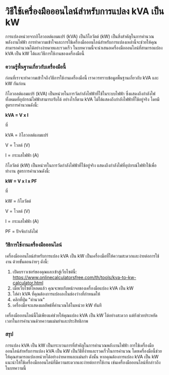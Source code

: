 วิธีใช้เครื่องมือออนไลน์สำหรับการแปลง kVA เป็น kW
=================================================

การแปลงหน่วยจากกิโลวอลต์แอมแปร์ (kVA) เป็นกิโลวัตต์ (kW) เป็นสิ่งสำคัญในการคำนวณพลังงานไฟฟ้า การทำความเข้าใจและการใช้เครื่องมือออนไลน์สำหรับการแปลงเหล่านี้จะช่วยให้คุณสามารถคำนวณได้อย่างง่ายดายและรวดเร็ว ในบทความนี้จะนำเสนอเครื่องมือออนไลน์ที่สามารถแปลง kVA เป็น kW ได้และวิธีการใช้งานของเครื่องมือนี้

### ความรู้พื้นฐานเกี่ยวกับเครื่องมือนี้

ก่อนที่เราจะทำความเข้าใจถึงวิธีการใช้งานเครื่องมือนี้ เราควรทราบข้อมูลพื้นฐานเกี่ยวกับ kVA และ kW กันก่อน

กิโลวอลต์แอมแปร์ (kVA) เป็นหน่วยในการวัดกำลังไฟฟ้าที่ใช้ในระบบไฟฟ้า ซึ่งแสดงถึงกำลังไฟทั้งหมดที่อุปกรณ์ไฟฟ้าสามารถรับได้ อย่างไรก็ตาม kVA ไม่ได้แสดงถึงกำลังไฟฟ้าที่ใช้อยู่จริง โดยมีสูตรการคำนวณดังนี้:

**kVA = V x I**

ที่

kVA = กิโลวอลต์แอมแปร์

V = โวลต์ (V)

I = กระแสไฟฟ้า (A)

กิโลวัตต์ (kW) เป็นหน่วยในการวัดกำลังไฟฟ้าที่ใช้อยู่จริง แสดงถึงกำลังไฟที่อุปกรณ์ไฟฟ้าใช้เพื่อทำงาน สูตรการคำนวณดังนี้:

**kW = V x I x PF**

ที่

kW = กิโลวัตต์

V = โวลต์ (V)

I = กระแสไฟฟ้า (A)

PF = ปัจจัยกำลังไฟ

### วิธีการใช้งานเครื่องมือออนไลน์

เครื่องมือออนไลน์สำหรับการแปลง kVA เป็น kW เป็นเครื่องมือที่ให้ความสะดวกและง่ายต่อการใช้งาน ด้วยขั้นตอนง่ายๆ ดังนี้:

1. เปิดบราวเซอร์ของคุณและเข้าสู่เว็บไซต์นี้: <https://www.onlinecalculatorsfree.com/th/tools/kva-to-kw-calculator.html>
2. เมื่อเว็บไซต์โหลดแล้ว คุณจะพบกับหน้าจอของเครื่องมือแปลง kVA เป็น kW
3. ใส่ค่า kVA ที่คุณต้องการแปลงลงในช่องว่างที่กำหนดให้
4. คลิกที่ปุ่ม "คำนวณ"
5. เครื่องมือจะแสดงผลลัพธ์ที่คำนวณได้ในหน่วย kW ทันที

เครื่องมือออนไลน์นี้ไม่เพียงแค่ช่วยให้คุณแปลง kVA เป็น kW ได้อย่างสะดวก แต่ยังช่วยประหยัดเวลาในการคำนวณด้วยความแม่นยำและประสิทธิภาพ

### สรุป

การแปลง kVA เป็น kW เป็นกระบวนการที่สำคัญในการคำนวณพลังงานไฟฟ้า การใช้เครื่องมือออนไลน์สำหรับการแปลง kVA เป็น kW เป็นวิธีที่ง่ายและรวดเร็วในการคำนวณ โดยเครื่องมือนี้ช่วยให้คุณสามารถแปลงหน่วยได้อย่างง่ายดายและแม่นยำ ดังนั้น หากคุณต้องการแปลง kVA เป็น kW แนะนำให้ใช้เครื่องมือออนไลน์ที่มีความสะดวกและง่ายต่อการใช้งาน เช่นเครื่องมือออนไลน์ที่กล่าวถึงในบทความนี้